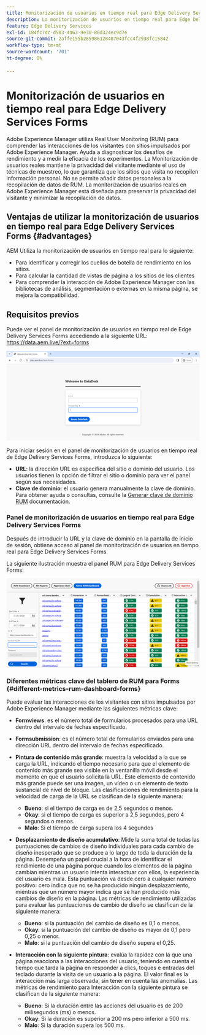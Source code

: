 ```yaml
---
title: Monitorización de usuarios en tiempo real para Edge Delivery Services Forms
description: La monitorización de usuarios en tiempo real para Edge Delivery Services de Forms implica el seguimiento y análisis continuos de las interacciones de los usuarios con los formularios.
feature: Edge Delivery Services
exl-id: 184fc7dc-d583-4a63-9e30-80d324ec9d7e
source-git-commit: 2affe155b285986128487043fcc4f2938fc15842
workflow-type: tm+mt
source-wordcount: '701'
ht-degree: 0%

---
```



# Monitorización de usuarios en tiempo real para Edge Delivery Services Forms

Adobe Experience Manager utiliza Real User Monitoring (RUM) para comprender las interacciones de los visitantes con sitios impulsados por Adobe Experience Manager. Ayuda a diagnosticar los desafíos de rendimiento y a medir la eficacia de los experimentos. La Monitorización de usuarios reales mantiene la privacidad del visitante mediante el uso de técnicas de muestreo, lo que garantiza que los sitios que visita no recopilen información personal. No se permite añadir datos personales a la recopilación de datos de RUM. La monitorización de usuarios reales en Adobe Experience Manager está diseñada para preservar la privacidad del visitante y minimizar la recopilación de datos.

## Ventajas de utilizar la monitorización de usuarios en tiempo real para Edge Delivery Services Forms {#advantages}

AEM Utiliza la monitorización de usuarios en tiempo real para lo siguiente:

* Para identificar y corregir los cuellos de botella de rendimiento en los sitios.
* Para calcular la cantidad de vistas de página a los sitios de los clientes
* Para comprender la interacción de Adobe Experience Manager con las bibliotecas de análisis, segmentación o externas en la misma página, se mejora la compatibilidad.

## Requisitos previos

Puede ver el panel de monitorización de usuarios en tiempo real de Edge Delivery Services Forms accediendo a la siguiente URL: https://data.aem.live/?ext=forms

![Pantalla de inicio de sesión RUM para Edge Delivery Services Forms ](/help/edge/assets/rum-login-screen.png)

Para iniciar sesión en el panel de monitorización de usuarios en tiempo real de Edge Delivery Services Forms, introduzca lo siguiente:
* **URL**: la dirección URL es específica del sitio o dominio del usuario. Los usuarios tienen la opción de filtrar el sitio o dominio para ver el panel según sus necesidades.
* **Clave de dominio**: el usuario genera manualmente la clave de dominio. Para obtener ayuda o consultas, consulte la [Generar clave de dominio RUM](https://aemcs-workspace.adobe.com/rum/generate-domain-key) documentación.

### Panel de monitorización de usuarios en tiempo real para Edge Delivery Services Forms

Después de introducir la URL y la clave de dominio en la pantalla de inicio de sesión, obtiene acceso al panel de monitorización de usuarios en tiempo real para Edge Delivery Services Forms.

La siguiente ilustración muestra el panel RUM para Edge Delivery Services Forms:

![Tablero de RUM Forms](/help/edge/assets/rum-forms-dashboard.png)

### Diferentes métricas clave del tablero de RUM para Forms {#different-metrics-rum-dashboard-forms}

Puede evaluar las interacciones de los visitantes con sitios impulsados por Adobe Experience Manager mediante las siguientes métricas clave:

* **Formviews**: es el número total de formularios procesados para una URL dentro del intervalo de fechas especificado.
* **Formsubmission**: es el número total de formularios enviados para una dirección URL dentro del intervalo de fechas especificado.
* **Pintura de contenido más grande**: muestra la velocidad a la que se carga la URL, indicando el tiempo necesario para que el elemento de contenido más grande sea visible en la ventanilla móvil desde el momento en que el usuario solicita la URL. Este elemento de contenido más grande puede ser una imagen, un vídeo o un elemento de texto sustancial de nivel de bloque. Las clasificaciones de rendimiento para la velocidad de carga de la URL se clasifican de la siguiente manera:
   * **Bueno**: si el tiempo de carga es de 2,5 segundos o menos.
   * **Okay**: si el tiempo de carga es superior a 2,5 segundos, pero 4 segundos o menos.
   * **Malo**: Si el tiempo de carga supera los 4 segundos

* **Desplazamiento de diseño acumulativo**: Mide la suma total de todas las puntuaciones de cambios de diseño individuales para cada cambio de diseño inesperado que se produce a lo largo de toda la duración de la página. Desempeña un papel crucial a la hora de identificar el rendimiento de una página porque cuando los elementos de la página cambian mientras un usuario intenta interactuar con ellos, la experiencia del usuario es mala. Esta puntuación va desde cero a cualquier número positivo: cero indica que no se ha producido ningún desplazamiento, mientras que un número mayor indica que se han producido más cambios de diseño en la página. Las métricas de rendimiento utilizadas para evaluar las puntuaciones de cambio de diseño se clasifican de la siguiente manera:

   * **Bueno**: si la puntuación del cambio de diseño es 0,1 o menos.
   * **Okay**: si la puntuación del cambio de diseño es mayor de 0,1 pero 0,25 o menor.
   * **Malo**: si la puntuación del cambio de diseño supera el 0,25.

* **Interacción con la siguiente pintura**: evalúa la rapidez con la que una página reacciona a las interacciones del usuario, teniendo en cuenta el tiempo que tarda la página en responder a clics, toques e entradas del teclado durante la visita de un usuario a la página. El valor final es la interacción más larga observada, sin tener en cuenta las anomalías. Las métricas de rendimiento para Interacción con la siguiente pintura se clasifican de la siguiente manera:
   * **Bueno**: Si la duración entre las acciones del usuario es de 200 milisegundos (ms) o menos.
   * **Okay**: Si la duración es superior a 200 ms pero inferior a 500 ms.
   * **Malo**: Si la duración supera los 500 ms.
